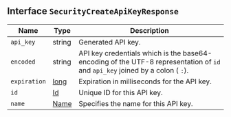 ## Interface `SecurityCreateApiKeyResponse`

| Name | Type | Description |
| - | - | - |
| `api_key` | string | Generated API key. |
| `encoded` | string | API key credentials which is the base64-encoding of the UTF-8 representation of `id` and `api_key` joined by a colon ( `:`). |
| `expiration` | [long](./long.md) | Expiration in milliseconds for the API key. |
| `id` | [Id](./Id.md) | Unique ID for this API key. |
| `name` | [Name](./Name.md) | Specifies the name for this API key. |

